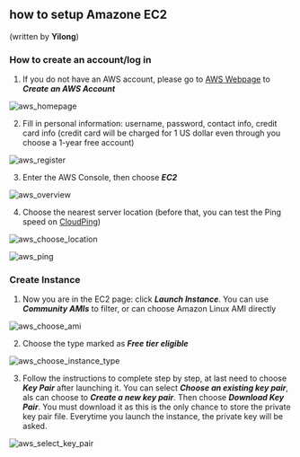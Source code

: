 ## how to setup Amazone EC2 
(written by **Yilong**)  
### How to create an account/log in

1. If you do not have an AWS account, please go to <a href="https://aws.amazon.com">AWS Webpage</a> to <b><i>Create an AWS Account</i></b>

![aws_homepage](https://user-images.githubusercontent.com/41296962/59551931-f27cd880-8f4e-11e9-981d-eb7b8eaaec76.png)

2. Fill in personal information: username, password, contact info, credit card info (credit card will be charged for 1 US dollar even through you choose a 1-year free account)

![aws_register](https://user-images.githubusercontent.com/41296962/59552124-ea259d00-8f50-11e9-9267-ab63c858ccca.png)

3. Enter the AWS Console, then choose <b><i>EC2</i></b>

![aws_overview](https://user-images.githubusercontent.com/41296962/59552150-2a851b00-8f51-11e9-8dfa-57569334df46.png)

4. Choose the nearest server location (before that, you can test the Ping speed on <a href="https://www.cloudping.info/">CloudPing</a>)

![aws_choose_location](https://user-images.githubusercontent.com/41296962/59552168-746e0100-8f51-11e9-9d7f-8cf87c791363.png)

![aws_ping](https://user-images.githubusercontent.com/41296962/59552173-7f289600-8f51-11e9-85ac-6c8c7c8cc4d5.png)

### Create Instance

1. Now you are in the EC2 page: click <b><i>Launch Instance</i></b>. You can use <b><i>Community AMIs</i></b> to filter, or can choose Amazon Linux AMI directly

![aws_choose_ami](https://user-images.githubusercontent.com/41296962/59552232-5b198480-8f52-11e9-963f-02d376d68e85.png)

2. Choose the type marked as <b><i>Free tier eligible</i></b>

![aws_choose_instance_type](https://user-images.githubusercontent.com/41296962/59552255-8e5c1380-8f52-11e9-9876-ad938def593b.png)

3. Follow the instructions to complete step by step, at last need to choose <b><i>Key Pair</i></b> after launching it. You can select <b><i>Choose an existing key pair</i></b>, als can choose to <b><i>Create a new key pair</i></b>. Then choose <b><i>Download Key Pair</i></b>.
You must download it as this is the only chance to store the private key pair file. Everytime you launch the instance, the private key will be asked.

![aws_select_key_pair](https://user-images.githubusercontent.com/41296962/59552347-aed89d80-8f53-11e9-8ee0-54374dacf9e9.png)
